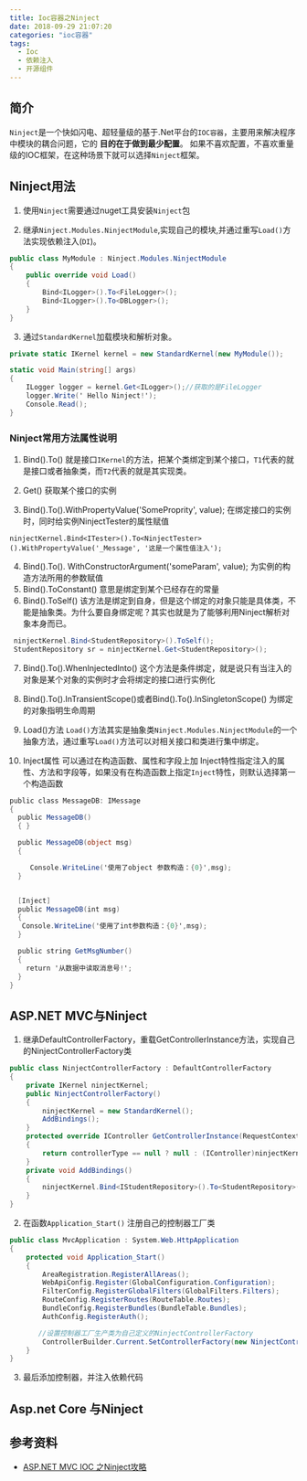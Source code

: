 ```yaml
---
title: Ioc容器之Ninject
date: 2018-09-29 21:07:20
categories: "ioc容器"
tags:
  - Ioc
  - 依赖注入
  - 开源组件
---
```


## 简介

`Ninject`是一个快如闪电、超轻量级的基于.Net平台的`IOC容器`，主要用来解决程序中模块的耦合问题，它的 **目的在于做到最少配置**。 如果不喜欢配置，不喜欢重量级的IOC框架，在这种场景下就可以选择`Ninject`框架。

## Ninject用法

1. 使用`Ninject`需要通过nuget工具安装`Ninject`包

2. 继承`Ninject.Modules.NinjectModule`,实现自己的模块,并通过重写`Load()`方法实现依赖注入(`DI`)。
  ```csharp
  public class MyModule : Ninject.Modules.NinjectModule
  {
      public override void Load()
      {
          Bind<ILogger>().To<FileLogger>();
          Bind<ILogger>().To<DBLogger>();
      }
  }
  ```
3. 通过`StandardKernel`加载模块和解析对象。
  ```csharp
  private static IKernel kernel = new StandardKernel(new MyModule());

  static void Main(string[] args)
  {
      ILogger logger = kernel.Get<ILogger>();//获取的是FileLogger
      logger.Write(' Hello Ninject!');
      Console.Read();
  }
  ```

### Ninject常用方法属性说明
1. Bind<T1>().To<T2>()
 就是接口`IKernel`的方法，把某个类绑定到某个接口，`T1`代表的就是接口或者抽象类，而`T2`代表的就是其实现类。

2. Get<ISomeInterface>()
 获取某个接口的实例
3. Bind<T1>().To<T2>().WithPropertyValue('SomeProprity', value);
 在绑定接口的实例时，同时给实例NinjectTester的属性赋值
```chsarp
ninjectKernel.Bind<ITester>().To<NinjectTester>().WithPropertyValue('_Message', '这是一个属性值注入');
```
4. Bind<T1>().To<T2>(). WithConstructorArgument('someParam', value);
 为实例的构造方法所用的参数赋值
5. Bind<T1>().ToConstant()
 意思是绑定到某个已经存在的常量
6. Bind<T1>().ToSelf()
 该方法是绑定到自身，但是这个绑定的对象只能是具体类，不能是抽象类。为什么要自身绑定呢？其实也就是为了能够利用Ninject解析对象本身而已。
 ```csharp
  ninjectKernel.Bind<StudentRepository>().ToSelf();
  StudentRepository sr = ninjectKernel.Get<StudentRepository>();
 ```

7. Bind<T1>().To<T2>().WhenInjectedInto<instance>()
  这个方法是条件绑定，就是说只有当注入的对象是某个对象的实例时才会将绑定的接口进行实例化

8. Bind<T1>().To<T2>().InTransientScope()或者Bind<T1>().To<T2>().InSingletonScope()
  为绑定的对象指明生命周期

9. Load()方法
  `Load()`方法其实是抽象类`Ninject.Modules.NinjectModule`的一个抽象方法，通过重写`Load()`方法可以对相关接口和类进行集中绑定。

10. Inject属性
  可以通过在构造函数、属性和字段上加 Inject特性指定注入的属性、方法和字段等，如果没有在构造函数上指定`Inject`特性，则默认选择第一个构造函数
  
```csharp
public class MessageDB: IMessage
{
  public MessageDB()
  { }

  public MessageDB(object msg)
  {

     Console.WriteLine('使用了object 参数构造：{0}',msg);
  }


  [Inject]
  public MessageDB(int msg)
  {
   Console.WriteLine('使用了int参数构造：{0}',msg);
  }

  public string GetMsgNumber()
  {
    return '从数据中读取消息号!';
  }
}
```

## ASP.NET MVC与Ninject
1. 继承DefaultControllerFactory，重载GetControllerInstance方法，实现自己的NinjectControllerFactory类
```csharp
public class NinjectControllerFactory : DefaultControllerFactory
{
    private IKernel ninjectKernel;
    public NinjectControllerFactory()
    {
        ninjectKernel = new StandardKernel();
        AddBindings();
    }
    protected override IController GetControllerInstance(RequestContext requestContext, Type controllerType)
    {
        return controllerType == null ? null : (IController)ninjectKernel.Get(controllerType);
    }
    private void AddBindings()
    {
        ninjectKernel.Bind<IStudentRepository>().To<StudentRepository>();
    }
}
```
2. 在函数`Application_Start()` 注册自己的控制器工厂类
```csharp
public class MvcApplication : System.Web.HttpApplication
{
    protected void Application_Start()
    {
        AreaRegistration.RegisterAllAreas();
        WebApiConfig.Register(GlobalConfiguration.Configuration);
        FilterConfig.RegisterGlobalFilters(GlobalFilters.Filters);
        RouteConfig.RegisterRoutes(RouteTable.Routes);
        BundleConfig.RegisterBundles(BundleTable.Bundles);
        AuthConfig.RegisterAuth();

       //设置控制器工厂生产类为自己定义的NinjectControllerFactory
        ControllerBuilder.Current.SetControllerFactory(new NinjectControllerFactory());
    }
}
```

3. 最后添加控制器，并注入依赖代码

## Asp.net Core 与Ninject

## 参考资料

- [ASP.NET MVC IOC 之Ninject攻略](https://blog.csdn.net/csethcrm/article/details/44854069)